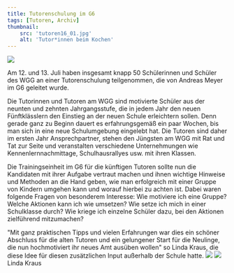 ```yaml
---
title: Tutorenschulung im G6
tags: [Tutoren, Archiv]
thumbnail: 
    src: 'tutoren16_01.jpg'
    alt: 'Tutor*innen beim Kochen'
---
```


<img src="/images/tutoren16_03.jpg">

Am 12. und 13. Juli haben insgesamt knapp 50 Schülerinnen und Schüler des WGG an einer Tutorenschulung teilgenommen,
die von Andreas Meyer im G6 geleitet wurde.

Die Tutorinnen und Tutoren am WGG sind motivierte Schüler aus der neunten und zehnten Jahrgangsstufe, die in jedem Jahr den
neuen Fünftklässlern den Einstieg an der neuen Schule erleichtern sollen. Denn gerade ganz zu Beginn dauert es erfahrungsgemäß ein paar Wochen,
bis man sich in eine neue Schulumgebung eingelebt hat. Die Tutoren sind daher im ersten Jahr Ansprechpartner, stehen den Jüngsten am WGG mit Rat
und Tat zur Seite und veranstalten verschiedene Unternehmungen wie Kennenlernnachmittage, Schulhausrallyes usw. mit ihren Klassen.

Die Trainingseinheit im G6 für die künftigen Tutoren sollte nun die Kandidaten mit ihrer Aufgabe vertraut machen und ihnen wichtige Hinweise 
und Methoden an die Hand geben, wie man erfolgreich mit einer Gruppe von Kindern umgehen kann und worauf hierbei zu achten ist.
Dabei waren folgende Fragen von besonderem Interesse: Wie motiviere ich eine Gruppe? Welche Aktionen kann ich wie umsetzen? 
Wie setze ich mich in einer Schulklasse durch? Wie kriege ich einzelne Schüler dazu, bei den Aktionen zielführend mitzumachen?

"Mit ganz praktischen Tipps und vielen Erfahrungen war dies ein schöner Abschluss für die alten Tutoren und ein gelungener Start für die Neulinge,
die nun hochmotiviert ihr neues Amt ausüben wollen" so Linda Kraus, die diese  Idee für diesen zusätzlichen Input außerhalb der Schule hatte.
<img src="/images/tutoren16_01.jpg">
<img src="/images/tutoren16_02.jpg">
Linda Kraus